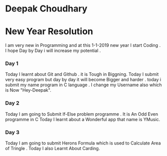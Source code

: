 # Deepak Choudhary
# New Year Resolution 
I am very new in Programming and at this 1-1-2019 new year I start Coding .
I hope Day by Day i will increase my potential .


### Day 1
Today I learnt about Git and Github . it is Tough in Biggning. 
Today I submit very easy program but day by day it will become Bigger and harder .
today i submit my name program in C language .
I change my Username also which is Now "Hey-Deepak".

### Day 2
Today I am going to Submit If-Else problem programme .
It is An Odd Even programme in C
Today I learnt about a Wonderful app that name is YMusic.

### Day 3
Today I am going to submit Herons Formula which is  used to Calculate Area of Tringle .
Today I also Learnt About Carding.
